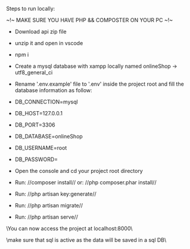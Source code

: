 Steps to run locally:

~!~ MAKE SURE YOU HAVE PHP && COMPOSTER ON YOUR PC ~!~


-   Download api zip file
-   unzip it and open in vscode
-   npm i
-   Create a mysql database with xampp locally named onlineShop -> utf8_general_ci
-   Rename '.env.example' file to '.env' inside the project root and fill the database information as follow:

- DB_CONNECTION=mysql
- DB_HOST=127.0.0.1
- DB_PORT=3306
- DB_DATABASE=onlineShop
- DB_USERNAME=root
- DB_PASSWORD=

-   Open the console and cd your project root directory
-   Run: //composer install// or: //php composer.phar install//
-   Run: //php artisan key:generate//
-   Run: //php artisan migrate//
-   Run: //php artisan serve//

\\You can now access the project at localhost:8000\\

\\make sure that sql is active as the data will be saved in a sql DB\\
